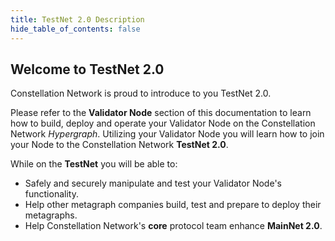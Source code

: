 ```yaml
---
title: TestNet 2.0 Description
hide_table_of_contents: false
---
```


<head>
  <title>Introduction to TestNet 2.0</title>
  <meta
    name="TestNet 2.0 Description"
    content="TestNet 2.0 Description"
  />
</head>

## Welcome to TestNet 2.0

Constellation Network is proud to introduce to you TestNet 2.0.  

Please refer to the **Validator Node** section of this documentation to learn how to build, deploy and operate your
Validator Node on the Constellation Network *Hypergraph*.  Utilizing your Validator Node you will learn how to 
join your Node to the Constellation Network **TestNet 2.0**.  

While on the **TestNet** you will be able to:

- Safely and securely manipulate and test your Validator Node's 
functionality.
- Help other metagraph companies build, test and prepare to deploy their metagraphs.
- Help Constellation Network's **core** protocol team enhance **MainNet 2.0**.